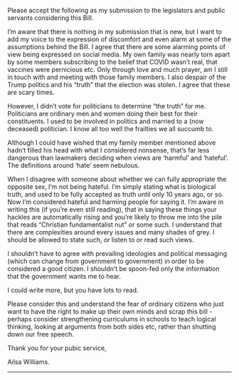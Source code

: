 Please accept the following as my submission to the legislators and public servants considering this Bill.

I’m aware that there is nothing in my submission that is new, but I want to add my voice to the expression of discomfort and
even alarm at some of the assumptions behind the Bill. I agree that there are some alarming points of view being expressed
on social media. My own family was nearly torn apart by some members subscribing to the belief that COVID wasn’t real, that
vaccines were pernicious etc. Only through love and much prayer, am I still in touch with and meeting with those family
members. I also despair of the Trump politics and his “truth” that the election was stolen. I agree that these are scary times.

However, I didn’t vote for politicians to determine “the truth” for me. Politicians are ordinary men and women doing their
best for their constituents. I used to be involved in politics and married to a (now deceased) politician. I know all too well the
frailties we all succumb to.

Although I could have wished that my family member mentioned above hadn’t filled his head with what I considered
nonsense, that’s far less dangerous than lawmakers deciding when views are ‘harmful’ and ‘hateful’. The definitions around
‘hate’ seem nebulous.

When I disagree with someone about whether we can fully appropriate the opposite sex, I’m not being hateful. I’m simply
stating what is biological truth, and used to be fully accepted as truth until only 10 years ago, or so. Now I’m considered
hateful and harming people for saying it. I’m aware in writing this (if you’re even still reading), that in saying these things
your hackles are automatically rising and you’re likely to throw me into the pile that reads “Christian fundamentalist nut” or
some such. I understand that there are complexities around every issues and many shades of grey. I should be allowed to
state such, or listen to or read such views.

I shouldn’t have to agree with prevailing ideologies and political messaging (which can change from government to
government) in order to be considered a good citizen. I shouldn’t be spoon-fed only the information that the government
wants me to hear.

I could write more, but you have lots to read.

Please consider this and understand the fear of ordinary citizens who just want to have the right to make up their own minds
and scrap this bill - perhaps consider strengthening curriculums in schools to teach logical thinking, looking at arguments from
both sides etc, rather than shutting down our free speech.

Thank you for your pubic service,

Ailsa Williams.


-----

